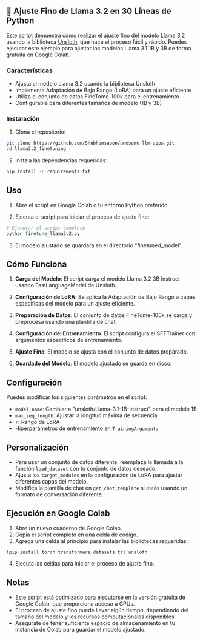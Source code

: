 ## 🦙 Ajuste Fino de Llama 3.2 en 30 Líneas de Python

Este script demuestra cómo realizar el ajuste fino del modelo Llama 3.2 usando la biblioteca [Unsloth](https://unsloth.ai/), que hace el proceso fácil y rápido. Puedes ejecutar este ejemplo para ajustar los modelos Llama 3.1 1B y 3B de forma gratuita en Google Colab.

### Características

- Ajusta el modelo Llama 3.2 usando la biblioteca Unsloth
- Implementa Adaptación de Bajo Rango (LoRA) para un ajuste eficiente
- Utiliza el conjunto de datos FineTome-100k para el entrenamiento
- Configurable para diferentes tamaños de modelo (1B y 3B)

### Instalación

1. Clona el repositorio:

```bash
git clone https://github.com/Shubhamsaboo/awesome-llm-apps.git
cd llama3.2_finetuning
```

2. Instala las dependencias requeridas:

```bash
pip install -r requirements.txt
```

## Uso

1. Abre el script en Google Colab o tu entorno Python preferido.

2. Ejecuta el script para iniciar el proceso de ajuste fino:

```bash
# Ejecutar el script completo
python finetune_llama3.2.py
```

3. El modelo ajustado se guardará en el directorio "finetuned_model".

## Cómo Funciona

1. **Carga del Modelo**: El script carga el modelo Llama 3.2 3B Instruct usando FastLanguageModel de Unsloth.

2. **Configuración de LoRA**: Se aplica la Adaptación de Bajo Rango a capas específicas del modelo para un ajuste eficiente.

3. **Preparación de Datos**: El conjunto de datos FineTome-100k se carga y preprocesa usando una plantilla de chat.

4. **Configuración del Entrenamiento**: El script configura el SFTTrainer con argumentos específicos de entrenamiento.

5. **Ajuste Fino**: El modelo se ajusta con el conjunto de datos preparado.

6. **Guardado del Modelo**: El modelo ajustado se guarda en disco.

## Configuración

Puedes modificar los siguientes parámetros en el script:

- `model_name`: Cambiar a "unsloth/Llama-3.1-1B-Instruct" para el modelo 1B
- `max_seq_length`: Ajustar la longitud máxima de secuencia
- `r`: Rango de LoRA
- Hiperparámetros de entrenamiento en `TrainingArguments`

## Personalización

- Para usar un conjunto de datos diferente, reemplaza la llamada a la función `load_dataset` con tu conjunto de datos deseado.
- Ajusta los `target_modules` en la configuración de LoRA para ajustar diferentes capas del modelo.
- Modifica la plantilla de chat en `get_chat_template` si estás usando un formato de conversación diferente.

## Ejecución en Google Colab

1. Abre un nuevo cuaderno de Google Colab.
2. Copia el script completo en una celda de código.
3. Agrega una celda al principio para instalar las bibliotecas requeridas:

```
!pip install torch transformers datasets trl unsloth
```

4. Ejecuta las celdas para iniciar el proceso de ajuste fino.

## Notas

- Este script está optimizado para ejecutarse en la versión gratuita de Google Colab, que proporciona acceso a GPUs.
- El proceso de ajuste fino puede llevar algún tiempo, dependiendo del tamaño del modelo y los recursos computacionales disponibles.
- Asegúrate de tener suficiente espacio de almacenamiento en tu instancia de Colab para guardar el modelo ajustado.